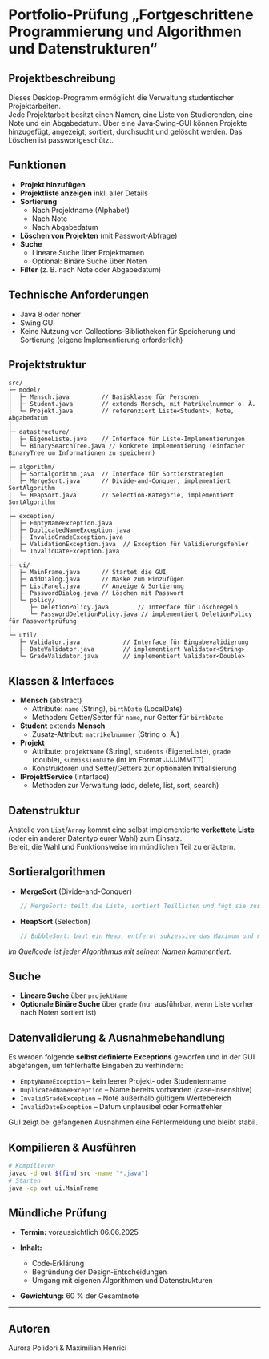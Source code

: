 # Portfolio-Prüfung „Fortgeschrittene Programmierung und Algorithmen und Datenstrukturen“

## Projektbeschreibung
Dieses Desktop-Programm ermöglicht die Verwaltung studentischer Projektarbeiten.  
Jede Projektarbeit besitzt einen Namen, eine Liste von Studierenden, eine Note und ein Abgabedatum. Über eine Java‐Swing-GUI können Projekte hinzugefügt, angezeigt, sortiert, durchsucht und gelöscht werden. Das Löschen ist passwortgeschützt.

## Funktionen
- **Projekt hinzufügen**
- **Projektliste anzeigen** inkl. aller Details
- **Sortierung**
    - Nach Projektname (Alphabet)
    - Nach Note
    - Nach Abgabedatum
- **Löschen von Projekten** (mit Passwort‐Abfrage)
- **Suche**
    - Lineare Suche über Projektnamen
    - Optional: Binäre Suche über Noten
- **Filter** (z. B. nach Note oder Abgabedatum)

## Technische Anforderungen
- Java 8 oder höher
- Swing GUI
- Keine Nutzung von Collections-Bibliotheken für Speicherung und Sortierung (eigene Implementierung erforderlich)

## Projektstruktur
```plaintext
src/
├─ model/
│  ├─ Mensch.java         // Basisklasse für Personen
│  ├─ Student.java        // extends Mensch, mit Matrikelnummer o. Ä.
│  └─ Projekt.java        // referenziert Liste<Student>, Note, Abgabedatum
│
├─ datastructure/
│  ├─ EigeneListe.java    // Interface für Liste-Implementierungen
│  └─ BinarySearchTree.java // konkrete Implementierung (einfacher BinaryTree um Informationen zu speichern)
│
├─ algorithm/
│  ├─ SortAlgorithm.java  // Interface für Sortierstrategien
│  ├─ MergeSort.java      // Divide-and‐Conquer, implementiert SortAlgorithm
│  └─ HeapSort.java       // Selection‐Kategorie, implementiert SortAlgorithm
│
├─ exception/
│  ├─ EmptyNameException.java
│  ├─ DuplicatedNameException.java
│  ├─ InvalidGradeException.java
   ├─ ValidationException.java  // Exception für Validierungsfehler
│  └─ InvalidDateException.java
│
├─ ui/
│  ├─ MainFrame.java      // Startet die GUI
│  ├─ AddDialog.java      // Maske zum Hinzufügen
│  ├─ ListPanel.java      // Anzeige & Sortierung
│  ├─ PasswordDialog.java // Löschen mit Passwort
│  └─ policy/
│     ├─ DeletionPolicy.java        // Interface für Löschregeln
│     └─ PasswordDeletionPolicy.java // implementiert DeletionPolicy für Passwortprüfung
│
└─ util/
   ├─ Validator.java            // Interface für Eingabevalidierung
   ├─ DateValidator.java        // implementiert Validator<String>
   └─ GradeValidator.java       // implementiert Validator<Double>
````

## Klassen & Interfaces
- **Mensch** (abstract)
    - Attribute: `name` (String), `birthDate` (LocalDate)
    - Methoden: Getter/Setter für `name`, nur Getter für `birthDate`
- **Student** extends **Mensch**
    - Zusatz‐Attribut: `matrikelnummer` (String o. Ä.)
- **Projekt**
    - Attribute: `projektName` (String), `students` (EigeneListe<Student>), `grade` (double), `submissionDate` (int im Format JJJJMMTT)
    - Konstruktoren und Setter/Getters zur optionalen Initialisierung
- **IProjektService** (Interface)
    - Methoden zur Verwaltung (add, delete, list, sort, search)

## Datenstruktur
Anstelle von `List`/`Array` kommt eine selbst implementierte **verkettete Liste** (oder ein anderer Datentyp eurer Wahl) zum Einsatz.  
Bereit, die Wahl und Funktionsweise im mündlichen Teil zu erläutern.

## Sortieralgorithmen
- **MergeSort** (Divide-and-Conquer)
  ```java
  // MergeSort: teilt die Liste, sortiert Teillisten und fügt sie zusammen


* **HeapSort** (Selection)

  ```java
  // BubbleSort: baut ein Heap, entfernt sukzessive das Maximum und rekonstruiert das Heap
  ```

*Im Quellcode ist jeder Algorithmus mit seinem Namen kommentiert.*

## Suche

* **Lineare Suche** über `projektName`
* **Optionale Binäre Suche** über `grade` (nur ausführbar, wenn Liste vorher nach Noten sortiert ist)

## Datenvalidierung & Ausnahmebehandlung

Es werden folgende **selbst definierte Exceptions** geworfen und in der GUI abgefangen, um fehlerhafte Eingaben zu verhindern:

* `EmptyNameException` – kein leerer Projekt‐ oder Studentenname
* `DuplicatedNameException` – Name bereits vorhanden (case‐insensitive)
* `InvalidGradeException` – Note außerhalb gültigem Wertebereich
* `InvalidDateException` – Datum unplausibel oder Formatfehler

GUI zeigt bei gefangenen Ausnahmen eine Fehlermeldung und bleibt stabil.

## Kompilieren & Ausführen

```bash
# Kompilieren
javac -d out $(find src -name "*.java")
# Starten
java -cp out ui.MainFrame
```

## Mündliche Prüfung

* **Termin:** voraussichtlich 06.06.2025
* **Inhalt:**

    * Code‐Erklärung
    * Begründung der Design‐Entscheidungen
    * Umgang mit eigenen Algorithmen und Datenstrukturen
* **Gewichtung:** 60 % der Gesamtnote
---
## Autoren
Aurora Polidori & Maximilian Henrici